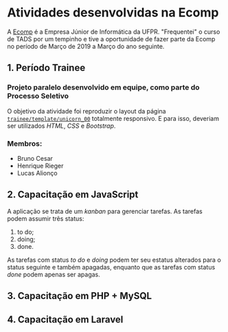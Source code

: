 # Atividades desenvolvidas na Ecomp
A [Ecomp](https://ecomp.co/) é a Empresa Júnior de Informática da UFPR. "Frequentei" o curso de TADS por um tempinho e tive a oportunidade de fazer parte da Ecomp no período de Março de 2019 a Março do ano seguinte.

## 1. Período Trainee
### Projeto paralelo desenvolvido em equipe, como parte do Processo Seletivo
O objetivo da atividade foi reproduzir o layout da página [`trainee/template/unicorn_00`](https://raw.githubusercontent.com/brnocesar/ecomp/master/1-trainee/template/unicorn_00.jpg) totalmente responsivo. E para isso, deveriam ser utilizados *HTML*, *CSS* e *Bootstrap*.
### Membros:
* Bruno Cesar
* Henrique Rieger
* Lucas Alionço

## 2. Capacitação em JavaScript
A aplicação se trata de um _kanban_ para gerenciar tarefas.
As tarefas podem assumir três status:
1. to do;
2. doing;
3. done.

As tarefas com status _to do_ e _doing_ podem ter seu estatus alterados para o status seguinte e também apagadas, enquanto que as tarefas com status _done_ podem apenas ser apagas.

## 3. Capacitação em PHP + MySQL


## 4. Capacitação em Laravel
